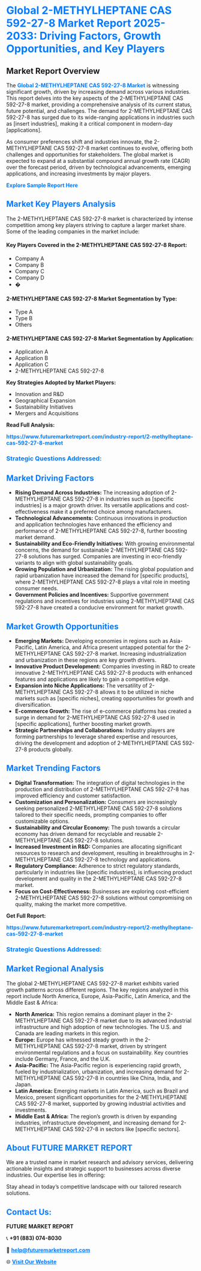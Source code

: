 <h1 style="color: #007BFF;">Global 2-METHYLHEPTANE CAS 592-27-8 Market Report 2025-2033: Driving Factors, Growth Opportunities, and Key Players</h1>

<section id="overview">
<h2>Market Report Overview</h2>
<p>The <a href="https://www.futuremarketreport.com/industry-report/2-methylheptane-cas-592-27-8-market" style="color: #007BFF; text-decoration: none;"><strong>Global 2-METHYLHEPTANE CAS 592-27-8 Market</strong></a> is witnessing significant growth, driven by increasing demand across various industries. This report delves into the key aspects of the 2-METHYLHEPTANE CAS 592-27-8 market, providing a comprehensive analysis of its current status, future potential, and challenges. The demand for 2-METHYLHEPTANE CAS 592-27-8 has surged due to its wide-ranging applications in industries such as [insert industries], making it a critical component in modern-day [applications].</p>
<p>As consumer preferences shift and industries innovate, the 2-METHYLHEPTANE CAS 592-27-8 market continues to evolve, offering both challenges and opportunities for stakeholders. The global market is expected to expand at a substantial compound annual growth rate (CAGR) over the forecast period, driven by technological advancements, emerging applications, and increasing investments by major players.</p>
</section>

<section id="overview">
<p><a href="https://www.futuremarketreport.com/request-sample/reportId=58812" style="color: #007BFF; text-decoration: none;"><strong>Explore Sample Report Here</strong></a></p>
</section>

<section id="key-players">
<h2 style="color: #007BFF;">Market Key Players Analysis</h2>
<p>The 2-METHYLHEPTANE CAS 592-27-8 market is characterized by intense competition among key players striving to capture a larger market share. Some of the leading companies in the market include:</p>
<h4>Key Players Covered in the 2-METHYLHEPTANE CAS 592-27-8 Report:</h4>
<ul><li>Company A</li><li>Company B</li><li>Company C</li><li>Company D</li><li>�</li></ul>
<h4>2-METHYLHEPTANE CAS 592-27-8 Market Segmentation by Type:</h4>
<ul><li>Type A</li><li>Type B</li><li>Others</li></ul>

<h4>2-METHYLHEPTANE CAS 592-27-8 Market Segmentation by Application:</h4>
<ul><li>Application A</li><li>Application B</li><li>Application C</li><li>2-METHYLHEPTANE CAS 592-27-8</li></ul>
<p><strong>Key Strategies Adopted by Market Players:</strong></p>
<ul>
<li>Innovation and R&D</li>
<li>Geographical Expansion</li>
<li>Sustainability Initiatives</li>
<li>Mergers and Acquisitions</li>
</ul>
</section>

<section>
<p><strong>Read Full Analysis: </strong></p><a href="https://www.futuremarketreport.com/industry-report/2-methylheptane-cas-592-27-8-market" style="color: #007BFF; text-decoration: none;"><strong>https://www.futuremarketreport.com/industry-report/2-methylheptane-cas-592-27-8-market</strong></a>
<h3 style="color: #007BFF;">Strategic Questions Addressed:</h3>
</section>

<section id="driving-factors">
<h2 style="color: #007BFF;">Market Driving Factors</h2>
<ul>
<li><strong>Rising Demand Across Industries:</strong> The increasing adoption of 2-METHYLHEPTANE CAS 592-27-8 in industries such as [specific industries] is a major growth driver. Its versatile applications and cost-effectiveness make it a preferred choice among manufacturers.</li>
<li><strong>Technological Advancements:</strong> Continuous innovations in production and application technologies have enhanced the efficiency and performance of 2-METHYLHEPTANE CAS 592-27-8, further boosting market demand.</li>
<li><strong>Sustainability and Eco-Friendly Initiatives:</strong> With growing environmental concerns, the demand for sustainable 2-METHYLHEPTANE CAS 592-27-8 solutions has surged. Companies are investing in eco-friendly variants to align with global sustainability goals.</li>
<li><strong>Growing Population and Urbanization:</strong> The rising global population and rapid urbanization have increased the demand for [specific products], where 2-METHYLHEPTANE CAS 592-27-8 plays a vital role in meeting consumer needs.</li>
<li><strong>Government Policies and Incentives:</strong> Supportive government regulations and incentives for industries using 2-METHYLHEPTANE CAS 592-27-8 have created a conducive environment for market growth.</li>
</ul>
</section>

<section id="growth-opportunities">
<h2 style="color: #007BFF;">Market Growth Opportunities</h2>
<ul>
<li><strong>Emerging Markets:</strong> Developing economies in regions such as Asia-Pacific, Latin America, and Africa present untapped potential for the 2-METHYLHEPTANE CAS 592-27-8 market. Increasing industrialization and urbanization in these regions are key growth drivers.</li>
<li><strong>Innovative Product Development:</strong> Companies investing in R&D to create innovative 2-METHYLHEPTANE CAS 592-27-8 products with enhanced features and applications are likely to gain a competitive edge.</li>
<li><strong>Expansion into Niche Applications:</strong> The versatility of 2-METHYLHEPTANE CAS 592-27-8 allows it to be utilized in niche markets such as [specific niches], creating opportunities for growth and diversification.</li>
<li><strong>E-commerce Growth:</strong> The rise of e-commerce platforms has created a surge in demand for 2-METHYLHEPTANE CAS 592-27-8 used in [specific applications], further boosting market growth.</li>
<li><strong>Strategic Partnerships and Collaborations:</strong> Industry players are forming partnerships to leverage shared expertise and resources, driving the development and adoption of 2-METHYLHEPTANE CAS 592-27-8 products globally.</li>
</ul>
</section>

<section id="trending-factors">
<h2 style="color: #007BFF;">Market Trending Factors</h2>
<ul>
<li><strong>Digital Transformation:</strong> The integration of digital technologies in the production and distribution of 2-METHYLHEPTANE CAS 592-27-8 has improved efficiency and customer satisfaction.</li>
<li><strong>Customization and Personalization:</strong> Consumers are increasingly seeking personalized 2-METHYLHEPTANE CAS 592-27-8 solutions tailored to their specific needs, prompting companies to offer customizable options.</li>
<li><strong>Sustainability and Circular Economy:</strong> The push towards a circular economy has driven demand for recyclable and reusable 2-METHYLHEPTANE CAS 592-27-8 solutions.</li>
<li><strong>Increased Investment in R&D:</strong> Companies are allocating significant resources to research and development, resulting in breakthroughs in 2-METHYLHEPTANE CAS 592-27-8 technology and applications.</li>
<li><strong>Regulatory Compliance:</strong> Adherence to strict regulatory standards, particularly in industries like [specific industries], is influencing product development and quality in the 2-METHYLHEPTANE CAS 592-27-8 market.</li>
<li><strong>Focus on Cost-Effectiveness:</strong> Businesses are exploring cost-efficient 2-METHYLHEPTANE CAS 592-27-8 solutions without compromising on quality, making the market more competitive.</li>
</ul>
</section>

<section>
<p><strong>Get Full Report: </strong></p><a href="https://www.futuremarketreport.com/industry-report/2-methylheptane-cas-592-27-8-market" style="color: #007BFF; text-decoration: none;"><strong>https://www.futuremarketreport.com/industry-report/2-methylheptane-cas-592-27-8-market</strong></a>
<h3 style="color: #007BFF;">Strategic Questions Addressed:</h3>
</section>


<section id="regional-analysis">
<h2 style="color: #007BFF;">Market Regional Analysis</h2>
<p>The global 2-METHYLHEPTANE CAS 592-27-8 market exhibits varied growth patterns across different regions. The key regions analyzed in this report include North America, Europe, Asia-Pacific, Latin America, and the Middle East & Africa:</p>
<ul>
<li><strong>North America:</strong> This region remains a dominant player in the 2-METHYLHEPTANE CAS 592-27-8 market due to its advanced industrial infrastructure and high adoption of new technologies. The U.S. and Canada are leading markets in this region.</li>
<li><strong>Europe:</strong> Europe has witnessed steady growth in the 2-METHYLHEPTANE CAS 592-27-8 market, driven by stringent environmental regulations and a focus on sustainability. Key countries include Germany, France, and the U.K.</li>
<li><strong>Asia-Pacific:</strong> The Asia-Pacific region is experiencing rapid growth, fueled by industrialization, urbanization, and increasing demand for 2-METHYLHEPTANE CAS 592-27-8 in countries like China, India, and Japan.</li>
<li><strong>Latin America:</strong> Emerging markets in Latin America, such as Brazil and Mexico, present significant opportunities for the 2-METHYLHEPTANE CAS 592-27-8 market, supported by growing industrial activities and investments.</li>
<li><strong>Middle East & Africa:</strong> The region’s growth is driven by expanding industries, infrastructure development, and increasing demand for 2-METHYLHEPTANE CAS 592-27-8 in sectors like [specific sectors].</li>
</ul>
</section>

<footer>
<h2 style="color: #007BFF;">About FUTURE MARKET REPORT</h2>
<p>We are a trusted name in market research and advisory services, delivering actionable insights and strategic support to businesses across diverse industries. Our expertise lies in offering:</p>

<p>Stay ahead in today’s competitive landscape with our tailored research solutions.</p>

<h2 style="color: #007BFF;">Contact Us:</h2>
<p><strong>FUTURE MARKET REPORT</strong></p>
<p>📞 <strong>+91 (883) 074-8030</strong></p>
<p>📧 <strong><a href="mailto:help@futuremarketreport.com" style="color: #007BFF;">help@futuremarketreport.com</a></strong></p>
<p>🌐 <strong><a href="https://www.futuremarketreport.com/" style="color: #007BFF;">Visit Our Website</a></strong></p>
</footer>